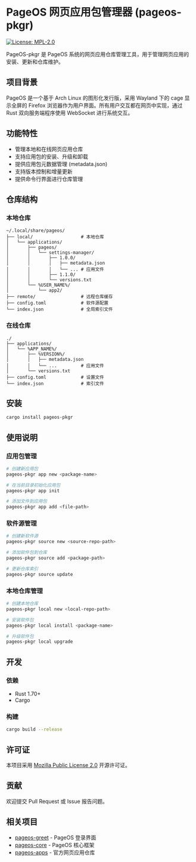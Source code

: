 # PageOS 网页应用包管理器 (pageos-pkgr)

[![License: MPL-2.0](https://img.shields.io/badge/License-MPL%202.0-brightgreen.svg)](https://opensource.org/licenses/MPL-2.0)

PageOS-pkgr 是 PageOS 系统的网页应用仓库管理工具，用于管理网页应用的安装、更新和仓库维护。

## 项目背景

PageOS 是一个基于 Arch Linux 的图形化发行版，采用 Wayland 下的 cage 显示全屏的 Firefox 浏览器作为用户界面。所有用户交互都在网页中实现，通过 Rust 双向服务端程序使用 WebSocket 进行系统交互。

## 功能特性

- 管理本地和在线网页应用仓库
- 支持应用包的安装、升级和卸载
- 提供应用包元数据管理 (metadata.json)
- 支持版本控制和增量更新
- 提供命令行界面进行仓库管理

## 仓库结构

### 本地仓库

```
~/.local/share/pageos/
├── local/                  # 本地仓库
│   └── applications/
│       ├── pageos/
│       │   └── settings-manager/
│       │       ├── 1.0.0/
│       │       │   ├── metadata.json
│       │       │   └── ... # 应用文件
│       │       ├── 1.1.0/
│       │       └── versions.txt
│       └── %USER_NAME%/
│           └── app2/
├── remote/                 # 远程仓库缓存
├── config.toml             # 软件源配置
└── index.json              # 全局索引文件
```

### 在线仓库

```
./
├── applications/
│   └── %APP_NAME%/
│       ├── %VERSION%/
│       │   ├── metadata.json
│       │   └── ...         # 应用文件
│       └── versions.txt
├── config.toml             # 设置文件
└── index.json              # 索引文件
```

## 安装

```bash
cargo install pageos-pkgr
```

## 使用说明

### 应用包管理

```bash
# 创建新应用包
pageos-pkgr app new <package-name>

# 在当前目录初始化应用包
pageos-pkgr app init

# 添加文件到应用包
pageos-pkgr app add <file-path>
```

### 软件源管理

```bash
# 创建新软件源
pageos-pkgr source new <source-repo-path>

# 添加软件包到仓库
pageos-pkgr source add <package-path>

# 更新仓库索引
pageos-pkgr source update
```

### 本地仓库管理

```bash
# 创建本地仓库
pageos-pkgr local new <local-repo-path>

# 安装软件包
pageos-pkgr local install <package-name>

# 升级软件包
pageos-pkgr local upgrade
```

## 开发

### 依赖

- Rust 1.70+
- Cargo

### 构建

```bash
cargo build --release
```

## 许可证

本项目采用 [Mozilla Public License 2.0](https://www.mozilla.org/en-US/MPL/2.0/) 开源许可证。

## 贡献

欢迎提交 Pull Request 或 Issue 报告问题。

## 相关项目

- [pageos-greet](https://github.com/swaybien/pageos-greet) - PageOS 登录界面
- [pageos-core](https://github.com/swaybien/pageos-core) - PageOS 核心框架
- [pageos-apps](https://github.com/swaybien/pageos-apps) - 官方网页应用仓库
